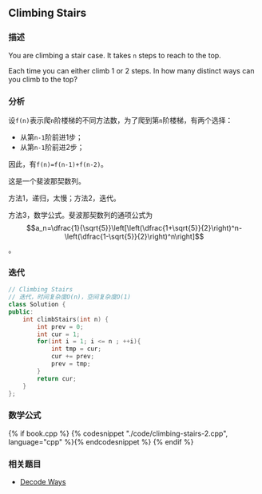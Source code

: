 ## Climbing Stairs


### 描述

You are climbing a stair case. It takes `n` steps to reach to the top.

Each time you can either climb 1 or 2 steps. In how many distinct ways can you climb to the top?


### 分析

设`f(n)`表示爬`n`阶楼梯的不同方法数，为了爬到第`n`阶楼梯，有两个选择：

* 从第`n-1`阶前进1步；
* 从第`n-1`阶前进2步；

因此，有`f(n)=f(n-1)+f(n-2)`。

这是一个斐波那契数列。

方法1，递归，太慢；方法2，迭代。

方法3，数学公式。斐波那契数列的通项公式为 $$a_n=\dfrac{1}{\sqrt{5}}\left[\left(\dfrac{1+\sqrt{5}}{2}\right)^n-\left(\dfrac{1-\sqrt{5}}{2}\right)^n\right]$$。


### 迭代

```cpp
// Climbing Stairs
// 迭代，时间复杂度O(n)，空间复杂度O(1)
class Solution {
public:
    int climbStairs(int n) {
        int prev = 0;
        int cur = 1;
        for(int i = 1; i <= n ; ++i){
            int tmp = cur;
            cur += prev;
            prev = tmp;
        }
        return cur;
    }
};
```



### 数学公式

{% if book.cpp %}
  {% codesnippet "./code/climbing-stairs-2.cpp", language="cpp" %}{% endcodesnippet %}
{% endif %}


### 相关题目


* [Decode Ways](decode-ways.md)
